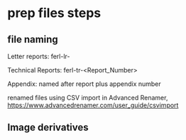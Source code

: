 # prep files steps

## file naming

Letter reports: ferl-lr-<Date>

Technical Reports: ferl-tr-<Report_Number>

Appendix: named after report plus appendix number

renamed files using CSV import in Advanced Renamer, https://www.advancedrenamer.com/user_guide/csvimport

## Image derivatives

